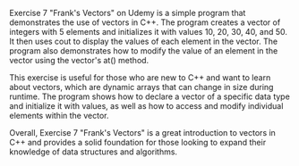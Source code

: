 Exercise 7 "Frank's Vectors" on Udemy is a simple program that demonstrates the use of vectors in C++. The program creates a vector of integers with 5 elements and initializes it with values 10, 20, 30, 40, and 50. It then uses cout to display the values of each element in the vector. The program also demonstrates how to modify the value of an element in the vector using the vector's at() method.

This exercise is useful for those who are new to C++ and want to learn about vectors, which are dynamic arrays that can change in size during runtime. The program shows how to declare a vector of a specific data type and initialize it with values, as well as how to access and modify individual elements within the vector.

Overall, Exercise 7 "Frank's Vectors" is a great introduction to vectors in C++ and provides a solid foundation for those looking to expand their knowledge of data structures and algorithms.
